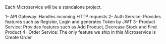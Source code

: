 Each Microservice will be a standalone project.

1- API Gateway: Handles incoming HTTP requests
2- Auth Service: Provides features such as Register, Login and generates Token by JWT
3- Product Service: Provides features such as Add Product, Decrease Stock and Find Product
4- Order Service: The only feature we ship in this Microservice is Create Order